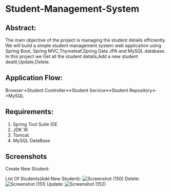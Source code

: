 # Student-Management-System
## Abstract:
The main objective of the project is managing the student details efficiently.
We will build a simple student management system web application using Spring Boot, Spring MVC,Thymeleaf,Spring Data JPA and MySQL database.
In this project we Get all the student details,Add a new student deatil,Update,Delete.

## Application Flow:
Browser->Student Controller<->Student Service<->Student Repository<->MySQL

## Requirements:
1. Spring Tool Suite IDE
1. JDK 16 
1. Tomcat
1. MySQL DataBase

## Screenshots
Create New Student:

List Of Students(Add New Student):
![Screenshot (150)](https://user-images.githubusercontent.com/88607011/131869268-cbbf7eb3-78e0-4e34-bf07-1fee7d2b3831.png)
Delete:
![Screenshot (151)](https://user-images.githubusercontent.com/88607011/131869279-e8dc2f12-18fa-4065-afe0-bab3229f59d8.png)
Update:
![Screenshot (152)](https://user-images.githubusercontent.com/88607011/131869290-73fc4e53-c771-44da-b527-1ed77e7842ca.png)

